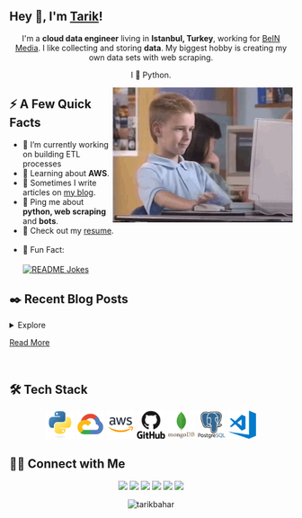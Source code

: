 

<h2>Hey 👋, I'm <a href="https://www.tarikbahar.com/">Tarik</a>!</h2>
<p align="center">I'm a <strong>cloud data engineer</strong> living in <strong>Istanbul, Turkey</strong>, working for <a href="https://www.beinmediagroup.com/">BeIN Media</a>. I like collecting and storing <strong>data</strong>. My biggest hobby is creating my own data sets with web scraping.
</p>
<p align="center">I 💙 Python.  </p>

<img align="right" src="https://raw.githubusercontent.com/tarikbahar/tarikbahar/main/tarikbahar.gif" />
<h2>⚡️ A Few Quick Facts</h2>
<ul>
<li>🔭 I’m currently working on building ETL processes </li>
<li>🧐 Learning about <strong>AWS</strong>.</li>
<li>📝 Sometimes I write articles on <a href="https://www.tarikbahar.com/blog/">my blog</a>.</li>
<li>💬 Ping me about <strong>python, web scraping</strong> and <strong>bots</strong>.</li>
<li>📜 Check out my <a href="http://www.tarikbahar.com/wp-content/uploads/2021/05/Muhammed_Tarik_Bahar_Resume.pdf">resume</a>.</li>
  <br>
<li>🎉 Fun Fact: <br><br>
  <a href="https://readme-jokes.vercel.app"><img align="center" src="https://readme-jokes.vercel.app/api?bgColor=%23ffffff&textColor=%23347AB4&aColor=%23347AB4&borderColor=%23ffffff" alt="README Jokes"></a>
</li>
</ul>

<h2>✒️ Recent Blog Posts</h2>
<details>
    <summary>Explore</summary>
    <li><a target="_blank" href="https://www.tarikbahar.com/blog/python-ile-veri-anonimlestirme-ve-takma-ad-verme/">[:tr:] Python ile Veri Anonimleştirme ve Takma Ad Verme</a></li><li><a target="_blank" href="https://www.tarikbahar.com/blog//">   </a></li>
</details>
<p><a target="_blank" href="https://www.tarikbahar.com/blog/">Read More</a></p>
<br>
<h2>🛠 Tech Stack</h2>
<p align="center">
<img src="https://raw.githubusercontent.com/devicons/devicon/master/icons/python/python-original.svg" alt="python" width="50" height="50" />     <img src="https://raw.githubusercontent.com/devicons/devicon/master/icons/googlecloud/googlecloud-original.svg" alt="gcp" width="50" height="50" /> <img src="https://raw.githubusercontent.com/github/explore/fbceb94436312b6dacde68d122a5b9c7d11f9524/topics/aws/aws.png" alt="aws" width="50" height="50" /> <img src="https://raw.githubusercontent.com/devicons/devicon/master/icons/github/github-original-wordmark.svg" alt="github" width="50" height="50" /> <img src="https://raw.githubusercontent.com/devicons/devicon/master/icons/mongodb/mongodb-original-wordmark.svg" alt="mongodb" width="50" height="50" /> <img src="https://raw.githubusercontent.com/devicons/devicon/master/icons/postgresql/postgresql-original-wordmark.svg" alt="postgre" width="50" height="50" />    <img src="https://raw.githubusercontent.com/github/explore/80688e429a7d4ef2fca1e82350fe8e3517d3494d/topics/visual-studio-code/visual-studio-code.png" alt="vscode" width="50" height="50" />  
<br>
<h2>🤝🏻 Connect with Me</h2>
<p align="center">
<a href="https://www.tarikbahar.com/"><img src="https://img.shields.io/badge/-tarikbahar.com-3423A6?style=flat&logo=Google-Chrome&logoColor=white"/></a>
<a href="https://www.linkedin.com/in/tarikbahar/"><img src="https://img.shields.io/badge/-Tarık%20Bahar-0077B5?style=flat&logo=Linkedin&logoColor=white"/></a>
<a href="mailto:tarik@tarikbahar.com"><img src="https://img.shields.io/badge/-tarik@tarikbahar.com-D14836?style=flat&logo=Gmail&logoColor=white"/></a>
<a href="https://www.facebook.com/mtarikbahar/"><img src="https://img.shields.io/badge/-mtarikbahar-1877F2?style=flat&logo=Facebook&logoColor=white"/></a>
<a href="https://twitter.com/tarikbahar"><img src="https://img.shields.io/badge/-@tarikbahar-1769FF?style=flat&logo=Twitter&logoColor=white"/></a>
<a href="https://www.instagram.com/tarikbahar/"><img src="https://img.shields.io/badge/-@tarikbahar-E4405F?style=flat&logo=Instagram&logoColor=white"/></a>
</p>

<p align="center"> <img src="https://komarev.com/ghpvc/?username=tarikbahar" alt="tarikbahar" /> </p>

